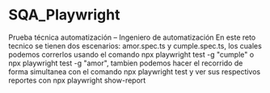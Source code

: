 # SQA_Playwright
Prueba técnica automatización – Ingeniero de automatización
En este reto tecnico se tienen dos escenarios: amor.spec.ts y cumple.spec.ts, los cuales podemos correrlos usando el comando npx playwright test -g "cumple" o npx playwright test -g "amor", tambien podemos hacer el recorrido de forma simultanea con el comando npx playwright test y ver sus respectivos reportes con npx playwright show-report
